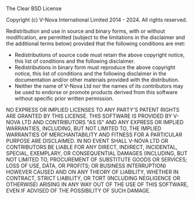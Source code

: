 The Clear BSD License

Copyright (c) V-Nova International Limited 2014 - 2024. All rights reserved.

Redistribution and use in source and binary forms, with or without modification, are permitted
(subject to the limitations in the disclaimer and the additional terms below) provided that the
following conditions are met:
* Redistributions of source code must retain the above copyright notice, this list of conditions
and the following disclaimer.
* Redistributions in binary form must reproduce the above copyright notice, this list of conditions
and the following disclaimer in the documentation and/or other materials provided with the
distribution.
* Neither the name of V-Nova Ltd nor the names of its contributors may be used to endorse
or promote products derived from this software without specific prior written permission.

NO EXPRESS OR IMPLIED LICENSES TO ANY PARTY'S PATENT RIGHTS ARE GRANTED BY THIS LICENSE. THIS
SOFTWARE IS PROVIDED BY V-NOVA LTD AND CONTRIBUTORS "AS IS" AND ANY EXPRESS OR IMPLIED
WARRANTIES, INCLUDING, BUT NOT LIMITED TO, THE IMPLIED WARRANTIES OF MERCHANTABILITY AND FITNESS
FOR A PARTICULAR PURPOSE ARE DISCLAIMED. IN NO EVENT SHALL V-NOVA LTD OR CONTRIBUTORS BE
LIABLE FOR ANY DIRECT, INDIRECT, INCIDENTAL, SPECIAL, EXEMPLARY, OR CONSEQUENTIAL DAMAGES
(INCLUDING, BUT NOT LIMITED TO, PROCUREMENT OF SUBSTITUTE GOODS OR SERVICES; LOSS OF USE, DATA, OR
PROFITS; OR BUSINESS INTERRUPTION) HOWEVER CAUSED AND ON ANY THEORY OF LIABILITY, WHETHER IN
CONTRACT, STRICT LIABILITY, OR TORT (INCLUDING NEGLIGENCE OR OTHERWISE) ARISING IN ANY WAY OUT OF
THE USE OF THIS SOFTWARE, EVEN IF ADVISED OF THE POSSIBILITY OF SUCH DAMAGE.
